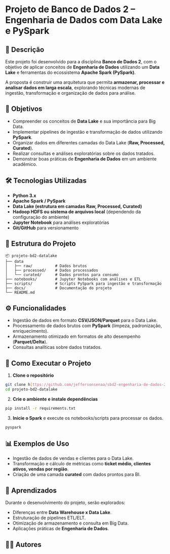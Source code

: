 # Projeto de Banco de Dados 2 – Engenharia de Dados com Data Lake e PySpark

## 📌 Descrição

Este projeto foi desenvolvido para a disciplina **Banco de Dados 2**, com o objetivo de aplicar conceitos de **Engenharia de Dados** utilizando um **Data Lake** e ferramentas do ecossistema **Apache Spark (PySpark)**.

A proposta é construir uma arquitetura que permita **armazenar, processar e analisar dados em larga escala**, explorando técnicas modernas de ingestão, transformação e organização de dados para análise.

## 🎯 Objetivos

* Compreender os conceitos de **Data Lake** e sua importância para Big Data.
* Implementar pipelines de ingestão e transformação de dados utilizando **PySpark**.
* Organizar dados em diferentes camadas do Data Lake (**Raw, Processed, Curated**).
* Realizar consultas e análises exploratórias sobre os dados tratados.
* Demonstrar boas práticas de **Engenharia de Dados** em um ambiente acadêmico.

## 🛠️ Tecnologias Utilizadas

* **Python 3.x**
* **Apache Spark / PySpark**
* **Data Lake (estrutura em camadas Raw, Processed, Curated)**
* **Hadoop HDFS ou sistema de arquivos local** (dependendo da configuração do ambiente)
* **Jupyter Notebook** para análises exploratórias
* **Git/GitHub** para versionamento

## 📂 Estrutura do Projeto

```
📦 projeto-bd2-datalake
├── data
│   ├── raw/          # Dados brutos
│   ├── processed/    # Dados processados
│   └── curated/      # Dados prontos para consumo
├── notebooks/        # Jupyter Notebooks com análises e ETL
├── scripts/          # Scripts PySpark para ingestão e transformação
├── docs/             # Documentação do projeto
└── README.md
```

## ⚙️ Funcionalidades

* Ingestão de dados em formato **CSV/JSON/Parquet** para o Data Lake.
* Processamento de dados brutos com **PySpark** (limpeza, padronização, enriquecimento).
* Armazenamento otimizado em formatos de alto desempenho (**Parquet/Delta**).
* Consultas analíticas sobre dados tratados.

## 🚀 Como Executar o Projeto

1. **Clone o repositório**

```bash
git clone h[ttps://github.com/jeffersonsenaa/sbd2-engenharia-de-dados-2025.2.git](https://github.com/JeffersonSenaa/SBD2---Engenharia-de-Dados---2025.2/)
cd projeto-bd2-datalake
```

2. **Crie o ambiente e instale dependências**

```bash
pip install -r requirements.txt
```

3. **Inicie o Spark** e execute os notebooks/scripts para processar os dados.

```bash
pyspark
```

## 📊 Exemplos de Uso

* Ingestão de dados de vendas e clientes para o Data Lake.
* Transformação e cálculo de métricas como **ticket médio, clientes ativos, vendas por região**.
* Criação de uma camada **curated** com dados prontos para BI.

## 📖 Aprendizados

Durante o desenvolvimento do projeto, serão explorados:

* Diferenças entre **Data Warehouse x Data Lake**.
* Estruturação de pipelines ETL/ELT.
* Otimização de armazenamento e consulta em Big Data.
* Aplicações práticas de **Engenharia de Dados**.

## 👨‍💻 Autores

